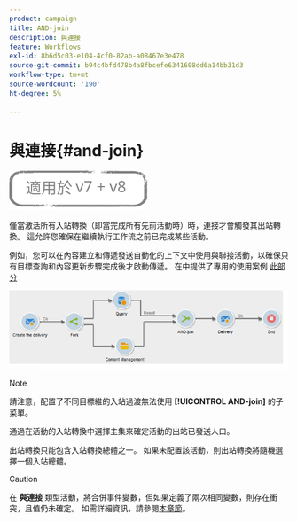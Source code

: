 ```yaml
---
product: campaign
title: AND-join
description: 與連接
feature: Workflows
exl-id: 8b6d5c03-e104-4cf0-82ab-a08467e3e478
source-git-commit: b94c4bfd478b4a8fbcefe6341608dd6a14bb31d3
workflow-type: tm+mt
source-wordcount: '190'
ht-degree: 5%

---
```


# 與連接{#and-join}

![](../../assets/common.svg)

僅當激活所有入站轉換（即當完成所有先前活動時）時，連接才會觸發其出站轉換。 這允許您確保在繼續執行工作流之前已完成某些活動。

例如，您可以在內容建立和傳遞發送自動化的上下文中使用與聯接活動，以確保只有目標查詢和內容更新步驟完成後才啟動傳遞。 在中提供了專用的使用案例 [此部分](../../delivery/using/automating-via-workflows.md#creating-the-delivery-and-its-content)

![](assets/and-join-usage.png)

>[!NOTE]
>
>請注意，配置了不同目標維的入站過渡無法使用 **[!UICONTROL AND-join]** 的子菜單。

通過在活動的入站轉換中選擇主集來確定活動的出站已發送人口。

出站轉換只能包含入站轉換總體之一。 如果未配置該活動，則出站轉換將隨機選擇一個入站總體。

>[!CAUTION]
>
>在 **與連接** 類型活動，將合併事件變數，但如果定義了兩次相同變數，則存在衝突，且值仍未確定。 如需詳細資訊，請參閱[本章節](javascript-scripts-and-templates.md#event-variables)。
